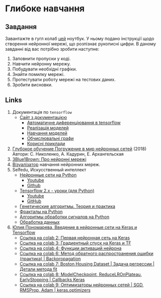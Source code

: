 # Глибоке навчання

## Завдання

Завантажте в гугл колаб [цей](https://drive.google.com/file/d/1ni6HIPMxXPG-hENEoSXalChHaq4Shqko/view) ноутбук. У ньому подано інструкції щодо створення нейронної мережі, що розпізнає рукописні цифри. В даному завданні від вас потрібно зробити наступне:

1. Заповнити пропуски у коді.
2. Навчити нейронну мережу.
3. Побудувати необхідні графіки.
4. Знайти помилку мережі.
5. Протестувати роботу мережі на тестових даних.
6. Зробити висновки.

## Links

1. Документація по `tensorflow`
   - [Сайт з документацією](https://www.tensorflow.org/?hl=ru)
     - [Автоматичне диференціювання в tensorflow](https://www.tensorflow.org/guide/intro_to_graphs?hl=ru)
     - [Реалізація моделей](https://www.tensorflow.org/guide/intro_to_modules?hl=ru)
     - [Навчання моделей](https://www.tensorflow.org/guide/basic_training_loops?hl=ru)
     - [Обчислювальні графи](https://www.tensorflow.org/guide/intro_to_graphs?hl=ru)
     - [Корисні приклади](https://github.com/tensorflow/docs)
2. [Глубокое обучение Погружение в мир нейронных сетей](https://bit.ly/3QkpYhY) (2018) Автори: С. Николенко, А. Кадурин, Е. Архангельская
3. [3Blue1Brown: Про нейронні мережі](https://www.youtube.com/playlist?list=PLSedFp3uvY2Xs9_xmrsJsXADUBuZgIGdH)
4. [Візуалізатор](https://playground.tensorflow.org) навчання нейронних мереж.
5. Selfedu, Искусственный интеллект
   - [Нейронные сети на Python](https://proproprogs.ru/neural_network)
     - [Youtube](https://www.youtube.com/playlist?list=PLA0M1Bcd0w8yv0XGiF1wjerjSZVSrYbjh) 
     - [Github](https://github.com/selfedu-rus/neural-network)
   - [Tensorflow 2.x - уроки (для Python)](https://proproprogs.ru/tensorflow)
     - [Youtube](https://www.youtube.com/playlist?list=PLA0M1Bcd0w8ynD1umfubKq1OBYRXhXkmH)
     - [GitHub](https://github.com/selfedu-rus/tensorflow)
   - [Генетические алгоритмы. Теория и практика](https://www.youtube.com/playlist?list=PLA0M1Bcd0w8zkG8DJSyqrKyBfDtRJ2Ohh)
   - [Фракталы на Python](https://www.youtube.com/playlist?list=PLA0M1Bcd0w8ylFC3tve_AVXEttPBmKDqw)
   - [Алгоритмы обработки сигналов на Python](https://www.youtube.com/playlist?list=PLA0M1Bcd0w8yZNgl5J814WQykTZnzj771)
   - [Обработка данных](https://proproprogs.ru/data)
6. [Юлия Пономарева, Введение в нейронные сети на Keras и Tensorflow](https://www.youtube.com/playlist?list=PLkJJmZ1EJno4lRvtQjQrNNACpeMLOd-SD)
   - [Ссылка на colab 2: Первая нейронная сеть на Keras](https://colab.research.google.com/drive/17r4PWvtLgAoPgx34wplkbEPl1AsaqK3S)
   - [Ссылка на colab 3: Градиентный спуск на Keras и TF](https://colab.research.google.com/drive/1QspGDQe34cxa4DSK5KcN1vy1V1ELkr1J)
   - [Ссылка на colab 4: Функции активаций нейрона](https://colab.research.google.com/drive/13eRVuQfBlEWG5o6Wdsbohtf-aXFiKDMI)
   - [Ссылка на colab 6: Метод обратного распространения ошибки (практика) | Backpropagation](https://colab.research.google.com/drive/1tVtyqKZTdweYZFSv9iCrz_DYVfaNS8P9)
   - [Ссылка на colab 7: Boston Housing Dataset | Задача регрессии | Детали метода fit](https://colab.research.google.com/drive/19hn26sPpju5X_Tf6YozeCeNNS3CVHZaA)
   - [Ссылка на colab 8: ModelCheckpoint, ReduceLROnPlateau, EarlyStopping | Callbacks Keras](https://colab.research.google.com/drive/1YfaU5tXwPWicIe9KVB50xWBtU214tAQj)
   - [Ссылка на colab 9: Оптимизаторы нейронных сетей | SGD, RMSProp, Adam | keras.optimizers](https://colab.research.google.com/drive/1l8h7aSKUfVCqCuO2JdGdiwnO9tGSi8h9)

